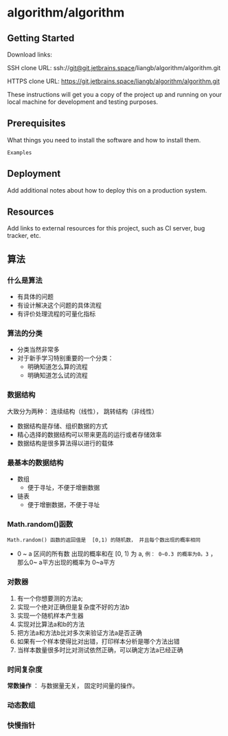 # algorithm/algorithm

## Getting Started

Download links:

SSH clone URL: ssh://git@git.jetbrains.space/liangb/algorithm/algorithm.git

HTTPS clone URL: https://git.jetbrains.space/liangb/algorithm/algorithm.git

These instructions will get you a copy of the project up and running on your local machine for development and testing purposes.

## Prerequisites

What things you need to install the software and how to install them.

```
Examples
```

## Deployment

Add additional notes about how to deploy this on a production system.

## Resources

Add links to external resources for this project, such as CI server, bug tracker, etc.

## 算法

### 什么是算法

- 有具体的问题
- 有设计解决这个问题的具体流程
- 有评价处理流程的可量化指标

### 算法的分类

- 分类当然非常多
- 对于新手学习特别重要的一个分类：
  - 明确知道怎么算的流程
  - 明确知道怎么试的流程

### 数据结构

大致分为两种： 连续结构（线性）， 跳转结构（非线性）

- 数据结构是存储、组织数据的方式
- 精心选择的数据结构可以带来更高的运行或者存储效率
- 数据结构是很多算法得以进行的载体

### 最基本的数据结构

- 数组
  - 便于寻址，不便于增删数据
- 链表
  - 便于增删数据，不便于寻址

### Math.random()函数

`Math.random() 函数的返回值是  [0,1) 的随机数， 并且每个数出现的概率相同`

- 0 ~ a 区间的所有数 出现的概率和在  [0, 1) 为  a,  `例： 0~0.3 的概率为0。3` ， 那么0~ a平方出现的概率为 0~a平方

### 对数器

1. 有一个你想要测的方法a;
2. 实现一个绝对正确但是复杂度不好的方法b
3. 实现一个随机样本产生器
4. 实现对比算法a和b的方法
5. 把方法a和方法b比对多次来验证方法a是否正确
6. 如果有一个样本使得比对出错，打印样本分析是哪个方法出错
7. 当样本数量很多时比对测试依然正确，可以确定方法a已经正确

### 时间复杂度

**常数操作**  ： 与数据量无关， 固定时间量的操作。

### 动态数组




### 快慢指针
